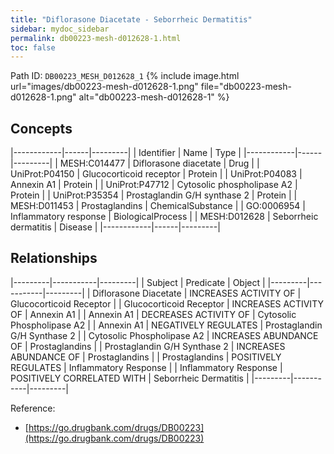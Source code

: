 ```yaml
---
title: "Diflorasone Diacetate - Seborrheic Dermatitis"
sidebar: mydoc_sidebar
permalink: db00223-mesh-d012628-1.html
toc: false 
---
```



Path ID: `DB00223_MESH_D012628_1`
{% include image.html url="images/db00223-mesh-d012628-1.png" file="db00223-mesh-d012628-1.png" alt="db00223-mesh-d012628-1" %}

## Concepts

|------------|------|---------|
| Identifier | Name | Type    |
|------------|------|---------|
| MESH:C014477 | Diflorasone diacetate | Drug |
| UniProt:P04150 | Glucocorticoid receptor | Protein |
| UniProt:P04083 | Annexin A1 | Protein |
| UniProt:P47712 | Cytosolic phospholipase A2 | Protein |
| UniProt:P35354 | Prostaglandin G/H synthase 2 | Protein |
| MESH:D011453 | Prostaglandins | ChemicalSubstance |
| GO:0006954 | Inflammatory response | BiologicalProcess |
| MESH:D012628 | Seborrheic dermatitis | Disease |
|------------|------|---------|

## Relationships

|---------|-----------|---------|
| Subject | Predicate | Object  |
|---------|-----------|---------|
| Diflorasone Diacetate | INCREASES ACTIVITY OF | Glucocorticoid Receptor |
| Glucocorticoid Receptor | INCREASES ACTIVITY OF | Annexin A1 |
| Annexin A1 | DECREASES ACTIVITY OF | Cytosolic Phospholipase A2 |
| Annexin A1 | NEGATIVELY REGULATES | Prostaglandin G/H Synthase 2 |
| Cytosolic Phospholipase A2 | INCREASES ABUNDANCE OF | Prostaglandins |
| Prostaglandin G/H Synthase 2 | INCREASES ABUNDANCE OF | Prostaglandins |
| Prostaglandins | POSITIVELY REGULATES | Inflammatory Response |
| Inflammatory Response | POSITIVELY CORRELATED WITH | Seborrheic Dermatitis |
|---------|-----------|---------|

Reference: 
  - [https://go.drugbank.com/drugs/DB00223](https://go.drugbank.com/drugs/DB00223)
